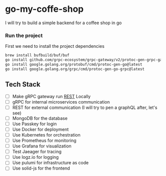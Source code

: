 # go-my-coffe-shop

I will try to build a simple backend for a coffee shop in go

### Run the project

First we need to install the project dependencies

```bash
brew install bufbuild/buf/buf
go install github.com/grpc-ecosystem/grpc-gateway/v2/protoc-gen-grpc-gateway@latest
go install google.golang.org/protobuf/cmd/protoc-gen-go@latest
go install google.golang.org/grpc/cmd/protoc-gen-go-grpc@latest
```

## Tech Stack

- [ ] Make gRPC gateway run [REST](https://github.com/grpc-ecosystem/grpc-gateway) Locally
- [ ] gRPC for internal microservices communication
- [ ] REST for external communication (I will try to pen a graphQL after, let's see)
- [ ] MongoDB for the database
- [ ] Use Passkey for login
- [ ] Use Docker for deployment
- [ ] Use Kubernetes for orchestration
- [ ] Use Prometheus for monitoring
- [ ] Use Grafana for visualization
- [ ] Test Jaeager for tracing
- [ ] Use logz.io for logging
- [ ] Use pulumi for infrastructure as code
- [ ] Use solid-js for the frontend
